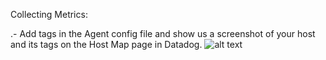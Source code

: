 Collecting Metrics:

.- Add tags in the Agent config file and show us a screenshot of your host and its tags on the Host Map page in Datadog.
![alt text](https://raw.githubusercontent.com/username/screenshots/Agent_tag_GUI.png)

